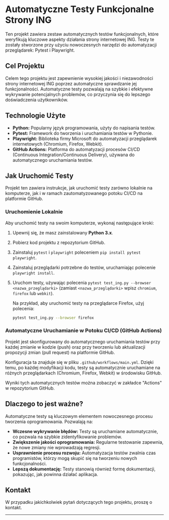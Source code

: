# Automatyczne Testy Funkcjonalne Strony ING

Ten projekt zawiera zestaw automatycznych testów funkcjonalnych, które weryfikują kluczowe aspekty działania strony internetowej ING. Testy te zostały stworzone przy użyciu nowoczesnych narzędzi do automatyzacji przeglądarek: Pytest i Playwright.

## Cel Projektu

Celem tego projektu jest zapewnienie wysokiej jakości i niezawodności strony internetowej ING poprzez automatyczne sprawdzanie jej funkcjonalności. Automatyczne testy pozwalają na szybkie i efektywne wykrywanie potencjalnych problemów, co przyczynia się do lepszego doświadczenia użytkowników.

## Technologie Użyte

* **Python:** Popularny język programowania, użyty do napisania testów.
* **Pytest:** Framework do tworzenia i uruchamiania testów w Pythonie.
* **Playwright:** Biblioteka firmy Microsoft do automatyzacji przeglądarek internetowych (Chromium, Firefox, Webkit).
* **GitHub Actions:** Platforma do automatyzacji procesów CI/CD (Continuous Integration/Continuous Delivery), używana do automatycznego uruchamiania testów.

## Jak Uruchomić Testy

Projekt ten zawiera instrukcje, jak uruchomić testy zarówno lokalnie na komputerze, jak i w ramach zautomatyzowanego potoku CI/CD na platformie GitHub.

### Uruchomienie Lokalnie

Aby uruchomić testy na swoim komputerze, wykonaj następujące kroki:

1.  Upewnij się, że masz zainstalowany **Python 3.x**.
2.  Pobierz kod projektu z repozytorium GitHub.
3.  Zainstaluj `pytest` i `playwright` poleceniem `pip install pytest playwright`.
4.  Zainstaluj przeglądarki potrzebne do testów, uruchamiając polecenie `playwright install`.
5.  Uruchom testy, używając polecenia `pytest test_ing.py --browser <nazwa_przeglądarki>` (zamiast `<nazwa_przeglądarki>` wpisz `chromium`, `firefox` lub `webkit`).

    Na przykład, aby uruchomić testy na przeglądarce Firefox, użyj polecenia:
    ```bash
    pytest test_ing.py --browser firefox
    ```

### Automatyczne Uruchamianie w Potoku CI/CD (GitHub Actions)

Projekt jest skonfigurowany do automatycznego uruchamiania testów przy każdej zmianie w kodzie (push) oraz przy tworzeniu lub aktualizacji propozycji zmian (pull request) na platformie GitHub.

Konfiguracja ta znajduje się w pliku `.github/workflows/main.yml`. Dzięki temu, po każdej modyfikacji kodu, testy są automatycznie uruchamiane na różnych przeglądarkach (Chromium, Firefox, Webkit) w środowisku GitHub.

Wyniki tych automatycznych testów można zobaczyć w zakładce "Actions" w repozytorium GitHub.

## Dlaczego to jest ważne?

Automatyczne testy są kluczowym elementem nowoczesnego procesu tworzenia oprogramowania. Pozwalają na:

* **Wczesne wykrywanie błędów:** Testy są uruchamiane automatycznie, co pozwala na szybkie zidentyfikowanie problemów.
* **Zwiększenie jakości oprogramowania:** Regularne testowanie zapewnia, że nowe zmiany nie wprowadzają regresji.
* **Usprawnienie procesu rozwoju:** Automatyzacja testów zwalnia czas programistów, którzy mogą skupić się na tworzeniu nowych funkcjonalności.
* **Lepszą dokumentację:** Testy stanowią również formę dokumentacji, pokazując, jak powinna działać aplikacja.

## Kontakt

W przypadku jakichkolwiek pytań dotyczących tego projektu, proszę o kontakt.

---
